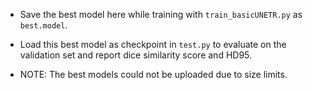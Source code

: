 * Save the best model here while training with `train_basicUNETR.py` as `best.model`. 

* Load this best model as checkpoint in `test.py` to evaluate on the validation set and report dice similarity score and HD95.

* NOTE: The best models could not be uploaded due to size limits.

